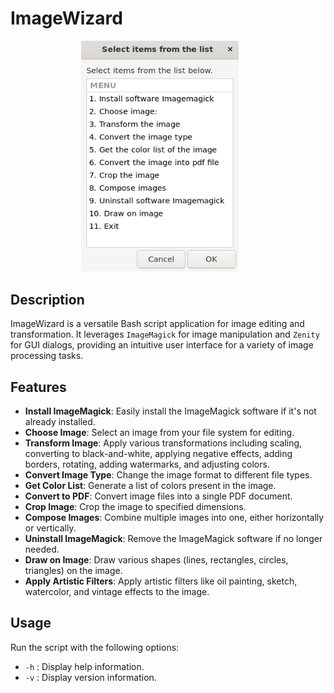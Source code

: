 # ImageWizard
<div align="center">
    <img src="./ImageWizard_screenshot.png" alt="Game Screenshot" style="width: 50%; margin-right: 5%;" />
</div>

## Description
ImageWizard is a versatile Bash script application for image editing and transformation. It leverages `ImageMagick` for image manipulation and `Zenity` for GUI dialogs, providing an intuitive user interface for a variety of image processing tasks.

## Features
- **Install ImageMagick**: Easily install the ImageMagick software if it's not already installed.
- **Choose Image**: Select an image from your file system for editing.
- **Transform Image**: Apply various transformations including scaling, converting to black-and-white, applying negative effects, adding borders, rotating, adding watermarks, and adjusting colors.
- **Convert Image Type**: Change the image format to different file types.
- **Get Color List**: Generate a list of colors present in the image.
- **Convert to PDF**: Convert image files into a single PDF document.
- **Crop Image**: Crop the image to specified dimensions.
- **Compose Images**: Combine multiple images into one, either horizontally or vertically.
- **Uninstall ImageMagick**: Remove the ImageMagick software if no longer needed.
- **Draw on Image**: Draw various shapes (lines, rectangles, circles, triangles) on the image.
- **Apply Artistic Filters**: Apply artistic filters like oil painting, sketch, watercolor, and vintage effects to the image.

## Usage
Run the script with the following options:
- `-h` : Display help information.
- `-v` : Display version information.
